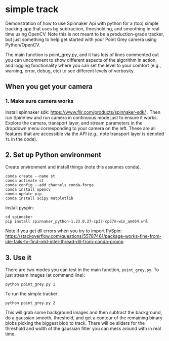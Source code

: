 # simple track
Demonstration of how to use Spinnaker Api with python for a (too) simple tracking app that uses bg subtraction, thresholding, and smoothing in real time using OpenCV. Note this is not meant to be a production-grade tracker, but just something to help get started with your Point Grey camera using Python/OpenCV.

The main function is point_grey.py, and it has lots of lines commented out you can uncomment to show different aspects of the algorithm in action, and logging functionality where you can set the level to your comfort (e.g., warning, error, debug, etc) to see different levels of verbosity.

## When you get your camera
### 1. Make sure camera works    
Install spinnaker sdk:
https://www.flir.com/products/spinnaker-sdk/ .
Then run SpinView and run camera in continuous mode just to ensure it works. Explore the camera, transport layer, and stream parameters in the dropdown menu corresponding to your camera on the left. These are all features that are accessible via the API (e.g., note transport layer is denoted `TL` in the code).

## 2. Set up Python environment    
Create environment and install things (note this assumes conda).

    conda create --name st
    conda activate st
    conda config --add channels conda-forge
    conda install opencv
    conda update pip
    conda install scipy matplotlib


Install pyspin:

    cd spinnaker
    pip install spinnaker_python-1.23.0.27-cp37-cp37m-win_amd64.whl
Note if you get dll errors when you try to import PySpin: https://stackoverflow.com/questions/55787461/package-works-fine-from-ide-fails-to-find-mkl-intel-thread-dll-from-conda-promp

## 3. Use it
There are two modes you can test in the main function, `point_grey.py`. To just stream images (at command line):

    python point_grey.py 1  

To run the simple tracker:

    python point_grey.py 2
This will grab some background images and then subtract the background, do a gaussian smooth, threshold, and get a contour of the remaining binary blobs picking the biggest blob to track. There will be sliders for the threshold and width of the gaussian filter you can mess around with in real time.
